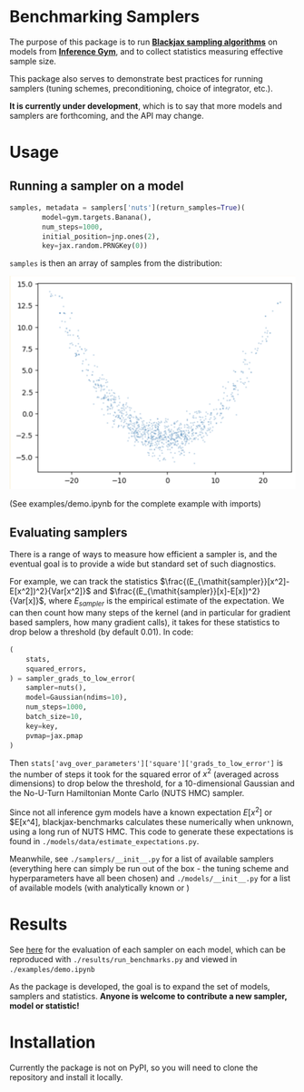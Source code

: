 # Benchmarking Samplers

The purpose of this package is to run **[Blackjax sampling algorithms](https://blackjax-devs.github.io/blackjax/)** on models from **[Inference Gym](https://github.com/tensorflow/probability/blob/main/spinoffs/inference_gym/notebooks/inference_gym_tutorial.ipynb)**, and to collect statistics measuring effective sample size.

This package also serves to demonstrate best practices for running samplers (tuning schemes, preconditioning, choice of integrator, etc.).

**It is currently under development**, which is to say that more models and samplers are forthcoming, and the API may change.

# Usage

## Running a sampler on a model

```python
samples, metadata = samplers['nuts'](return_samples=True)(
        model=gym.targets.Banana(),
        num_steps=1000,
        initial_position=jnp.ones(2),
        key=jax.random.PRNGKey(0))
```

`samples` is then an array of samples from the distribution:

![banana](./img/banana.png)

(See examples/demo.ipynb for the complete example with imports)

## Evaluating samplers

There is a range of ways to measure how efficient a sampler is, and the eventual goal is to provide a wide but standard set of such diagnostics.

For example, we can track the statistics $\frac{(E_{\mathit{sampler}}[x^2]-E[x^2])^2}{Var[x^2]}$ and $\frac{(E_{\mathit{sampler}}[x]-E[x])^2}{Var[x]}$, where $E_{\mathit{sampler}}$ is the empirical estimate of the expectation. We can then count how many steps of the kernel (and in particular for gradient based samplers, how many gradient calls), it takes for these statistics to drop below a threshold (by default $0.01$). In code:

```python
(
    stats,
    squared_errors,
) = sampler_grads_to_low_error(
    sampler=nuts(),
    model=Gaussian(ndims=10),
    num_steps=1000,
    batch_size=10,
    key=key,
    pvmap=jax.pmap
)
```

Then `stats['avg_over_parameters']['square']['grads_to_low_error']` is the number of steps it took for the squared error of $x^2$ (averaged across dimensions) to drop below the threshold, for a 10-dimensional Gaussian and the No-U-Turn Hamiltonian Monte Carlo (NUTS HMC) sampler.

Since not all inference gym models have a known expectation $E[x^2]$ or $E[x^4], blackjax-benchmarks calculates these numerically when unknown, using a long run of NUTS HMC. This code to generate these expectations is found in `./models/data/estimate_expectations.py`.

Meanwhile, see `./samplers/__init__.py` for a list of available samplers (everything here can simply be run out of the box - the tuning scheme and hyperparameters have all been chosen) and `./models/__init__.py` for a list of available models (with analytically known or )

<!-- Since gradient calls are the main computational expense of the sampler, and since $E[x^2]$ is a non-trivial statistic of a distribution, this metric is a good proxy for how long (in wallclock time) it takes a sampler to get good results on a given model.  -->

# Results

See [here](./results/) for the evaluation of each sampler on each model, which can be reproduced with `./results/run_benchmarks.py` and viewed in `./examples/demo.ipynb`

As the package is developed, the goal is to expand the set of models, samplers and statistics. **Anyone is welcome to contribute a new sampler, model or statistic!**

# Installation

Currently the package is not on PyPI, so you will need to clone the repository and install it locally.